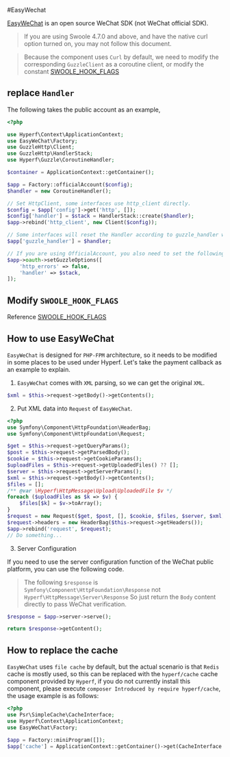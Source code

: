 #EasyWechat

[EasyWeChat](https://www.easywechat.com/) is an open source WeChat SDK (not WeChat official SDK).

> If you are using Swoole 4.7.0 and above, and have the native curl option turned on, you may not follow this document.

> Because the component uses `Curl` by default, we need to modify the corresponding `GuzzleClient` as a coroutine client, or modify the constant [SWOOLE_HOOK_FLAGS](/zh-cn/coroutine?id=swoole-runtime-hook-level)

## replace `Handler`

The following takes the public account as an example,

```php
<?php

use Hyperf\Context\ApplicationContext;
use EasyWeChat\Factory;
use GuzzleHttp\Client;
use GuzzleHttp\HandlerStack;
use Hyperf\Guzzle\CoroutineHandler;

$container = ApplicationContext::getContainer();

$app = Factory::officialAccount($config);
$handler = new CoroutineHandler();

// Set HttpClient, some interfaces use http_client directly.
$config = $app['config']->get('http', []);
$config['handler'] = $stack = HandlerStack::create($handler);
$app->rebind('http_client', new Client($config));

// Some interfaces will reset the Handler according to guzzle_handler when requesting data
$app['guzzle_handler'] = $handler;

// If you are using OfficialAccount, you also need to set the following parameters
$app->oauth->setGuzzleOptions([
    'http_errors' => false,
    'handler' => $stack,
]);
```

## Modify `SWOOLE_HOOK_FLAGS`

Reference [SWOOLE_HOOK_FLAGS](/en/coroutine?id=swoole-runtime-hook-level)

## How to use EasyWeChat

`EasyWeChat` is designed for `PHP-FPM` architecture, so it needs to be modified in some places to be used under Hyperf. Let's take the payment callback as an example to explain.

1. `EasyWeChat` comes with `XML` parsing, so we can get the original `XML`.

```php
$xml = $this->request->getBody()->getContents();
```

2. Put XML data into `Request` of `EasyWeChat`.

```php
<?php
use Symfony\Component\HttpFoundation\HeaderBag;
use Symfony\Component\HttpFoundation\Request;

$get = $this->request->getQueryParams();
$post = $this->request->getParsedBody();
$cookie = $this->request->getCookieParams();
$uploadFiles = $this->request->getUploadedFiles() ?? [];
$server = $this->request->getServerParams();
$xml = $this->request->getBody()->getContents();
$files = [];
/** @var \Hyperf\HttpMessage\Upload\UploadedFile $v */
foreach ($uploadFiles as $k => $v) {
    $files[$k] = $v->toArray();
}
$request = new Request($get, $post, [], $cookie, $files, $server, $xml);
$request->headers = new HeaderBag($this->request->getHeaders());
$app->rebind('request', $request);
// Do something...

```

3. Server Configuration

If you need to use the server configuration function of the WeChat public platform, you can use the following code.

> The following `$response` is `Symfony\Component\HttpFoundation\Response` not `Hyperf\HttpMessage\Server\Response`
> So just return the `Body` content directly to pass WeChat verification.

```php
$response = $app->server->serve();

return $response->getContent();
```

## How to replace the cache

`EasyWeChat` uses `file cache` by default, but the actual scenario is that `Redis` cache is mostly used, so this can be replaced with the `hyperf/cache` cache component provided by `Hyperf`, if you do not currently install this component, please execute `composer Introduced by require hyperf/cache`, the usage example is as follows:

```php
<?php
use Psr\SimpleCache\CacheInterface;
use Hyperf\Context\ApplicationContext;
use EasyWeChat\Factory;

$app = Factory::miniProgram([]);
$app['cache'] = ApplicationContext::getContainer()->get(CacheInterface::class);
```
